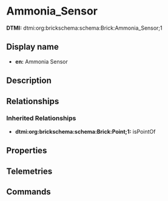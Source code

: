 # Ammonia_Sensor
**DTMI:** dtmi:org:brickschema:schema:Brick:Ammonia_Sensor;1
## Display name
- **en:** Ammonia Sensor
## Description
## Relationships
### Inherited Relationships
* **dtmi:org:brickschema:schema:Brick:Point;1:** isPointOf
## Properties
## Telemetries
## Commands
